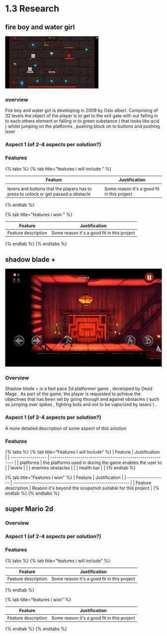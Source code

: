 # 1.3 Research

## fire boy and water girl&#x20;

![this image is a accurate depiction  of the video game am taking inspiration from ](<../.gitbook/assets/image (1).png>)

### overview&#x20;

Fire boy and water girl is developing in 2009 by Oslo albert. Comprising of 32 levels the object of the player is to get to the exit gate with out falling in to each others  element or falling in to green substance ( that looks like acid ) whilst jumping on the platforms , pushing block on to buttons and pushing  lever&#x20;

### Aspect 1 (of 2-4 aspects per solution?)



### Features&#x20;

{% tabs %}
{% tab title="features i will include " %}


| Feature                                                                              | Justification                               |
| ------------------------------------------------------------------------------------ | ------------------------------------------- |
|                                                                                      |                                             |
| levers and buttons that the players has to press to unlock or get passed a obstacle  | Some reason it's a good fit in this project |
{% endtab %}

{% tab title="features i won " %}


| Feature             | Justification                               |
| ------------------- | ------------------------------------------- |
| Feature description | Some reason it's a good fit in this project |
{% endtab %}
{% endtabs %}



## shadow blade +&#x20;

![](<../.gitbook/assets/image (4).png>)

### Overview

Shadow blade + is a fast pace 2d platformer game , developed by Dead Mage . As part of the game, the player is requested to achieve the objectives that has been set by going through and against obstacles ( such as jumping over spikes , fighting bots and not to be vaporized by lasers ) .&#x20;

### Aspect 1 (of 2-4 aspects per solution?)

A more detailed description of some aspect of this solution

### Features

{% tabs %}
{% tab title="Features I will Include" %}
| Feature            | Justification                                               |
| ------------------ | ----------------------------------------------------------- |
| platforms          |  the platforms used in during the game enables the user to  |
|  levels            |                                                             |
| enemies obstacles  |                                                             |
| health bar         |                                                             |
{% endtab %}

{% tab title="Features I won" %}
| Feature             | Justification                                              |
| ------------------- | ---------------------------------------------------------- |
| Feature description | Reason it's beyond the scope/not suitable for this project |
{% endtab %}
{% endtabs %}

## super Mario 2d&#x20;

### Overview

### Aspect 1 (of 2-4 aspects per solution?)



### Features&#x20;

{% tabs %}
{% tab title="features i will include" %}


| Feature             | Justification                               |
| ------------------- | ------------------------------------------- |
| Feature description | Some reason it's a good fit in this project |
{% endtab %}

{% tab title="features i won" %}


| Feature             | Justification                               |
| ------------------- | ------------------------------------------- |
| Feature description | Some reason it's a good fit in this project |
{% endtab %}
{% endtabs %}
